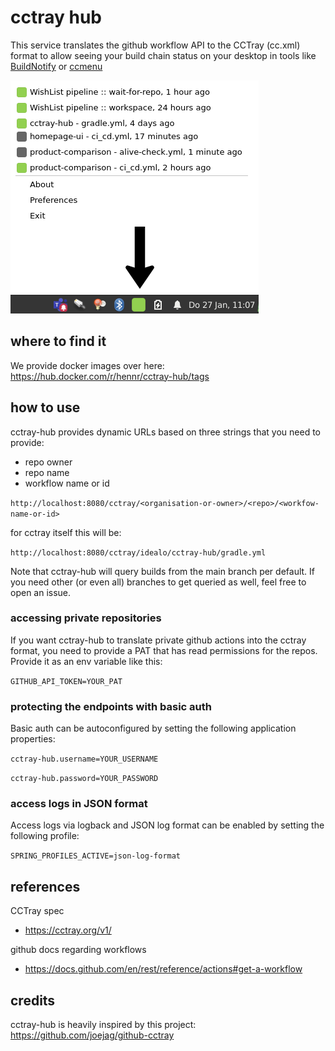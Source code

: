 # cctray hub

This service translates the github workflow API to the CCTray (cc.xml) format to allow seeing your build chain status on your desktop
in tools like [BuildNotify](https://anaynayak.github.io/buildnotify/) or [ccmenu](https://ccmenu.org/)

<img alt="buildnotify example" src="buildnotify.png">

## where to find it

We provide docker images over here: https://hub.docker.com/r/hennr/cctray-hub/tags

## how to use

cctray-hub provides dynamic URLs based on three strings that you need to provide:

* repo owner
* repo name
* workflow name or id

```http://localhost:8080/cctray/<organisation-or-owner>/<repo>/<workfow-name-or-id>```

for cctray itself this will be:

```http://localhost:8080/cctray/idealo/cctray-hub/gradle.yml```


Note that cctray-hub will query builds from the main branch per default. 
If you need other (or even all) branches to get queried as well, feel free to open an issue.

### accessing private repositories

If you want cctray-hub to translate private github actions into the cctray format, you need to provide a PAT that has read permissions for the repos.
Provide it as an env variable like this:

`GITHUB_API_TOKEN=YOUR_PAT`

### protecting the endpoints with basic auth

Basic auth can be autoconfigured by setting the following application properties:

`cctray-hub.username=YOUR_USERNAME`

`cctray-hub.password=YOUR_PASSWORD`

### access logs in JSON format

Access logs via logback and JSON log format can be enabled by setting the following profile:

`SPRING_PROFILES_ACTIVE=json-log-format`

## references

CCTray spec
* https://cctray.org/v1/

github docs regarding workflows
* https://docs.github.com/en/rest/reference/actions#get-a-workflow

## credits

cctray-hub is heavily inspired by this project: https://github.com/joejag/github-cctray

